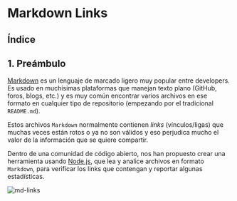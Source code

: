 # Markdown Links

## Índice



## 1. Preámbulo

[Markdown](https://es.wikipedia.org/wiki/Markdown) es un lenguaje de marcado
ligero muy popular entre developers. Es usado en
muchísimas plataformas que manejan texto plano (GitHub, foros, blogs, etc.) y
es muy común encontrar varios archivos en ese formato en cualquier tipo de
repositorio (empezando por el tradicional `README.md`).

Estos archivos `Markdown` normalmente contienen _links_ (vínculos/ligas) que
muchas veces están rotos o ya no son válidos y eso perjudica mucho el valor de
la información que se quiere compartir.

Dentro de una comunidad de código abierto, nos han propuesto crear una
herramienta usando [Node.js](https://nodejs.org/), que lea y analice archivos
en formato `Markdown`, para verificar los links que contengan y reportar
algunas estadísticas.

![md-links](https://github.com/Laboratoria/bootcamp/assets/12631491/fc6bc380-7824-4fab-ab8f-7ab53cd9d0e4)

